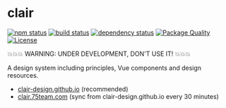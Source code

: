 # clair

[![npm status](https://img.shields.io/npm/v/clair.svg)](https://www.npmjs.org/package/clair)
[![build status](https://api.travis-ci.org/clair-design/clair.svg?branch=master)](https://travis-ci.org/clair-design/clair)
[![dependency status](https://david-dm.org/clair-design/clair.svg)](https://david-dm.org/clair-design/clair)
[![Package Quality](http://npm.packagequality.com/shield/clair.svg)](http://packagequality.com/#?package=clair)
[![License](https://img.shields.io/npm/l/clair.svg)](LICENSE)


💥💥💥 WARNING: UNDER DEVELOPMENT, DON'T USE IT! 💥💥💥

A design system including principles, Vue components and design resources.

- [clair-design.github.io](https://clair-design.github.io) (recommended)
- [clair.75team.com](https://clair.75team.com/) (sync from clair-design.github.io every 30 minutes)
